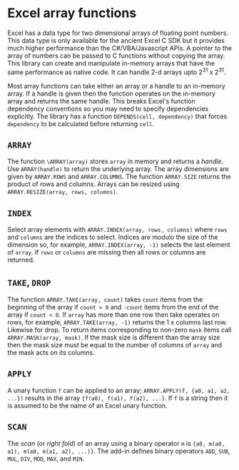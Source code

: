 # Excel array functions

Excel has a data type for two dimensional arrays of floating point numbers.
This data type is only available for the ancient Excel C SDK but it provides
much higher performance than the C#/VBA/Javascript APIs.
A pointer to the array of numbers can be passed to C functions without copying the array.
This library can create and manipulate in-memory arrays that have the same performance as native code.
It can handle 2-d arrays upto 2<sup>31</sup> x 2<sup>31</sup>.

Most array functions can take either an array or a handle to an in-memory array.
If a handle is given then the function operates on the in-memory array and returns the same handle.
This breaks Excel's function dependency conventions so you may need to specify dependencies explicitly.
The library has a function `DEPENDS(cell, dependency)` that forces `dependency` to be
calculated before returning `cell`.

## `ARRAY`

The function `\ARRAY(array)` stores `array` in memory and returns a _handle_.
Use `ARRAY(handle)` to return the underlying array. The array dimensions
are given by `ARRAY.ROWS` and `ARRAY.COLUMNS`. The function `ARRAY.SIZE`
returns the product of rows and columns. Arrays can be resized using
`ARRAY.RESIZE(array, rows, columns)`.

## `INDEX`

Select array elements with `ARRAY.INDEX(array, rows, columns)` where `rows`
and `columns` are the indices to select. Indices are modulo the size
of the dimension so, for example, `ARRAY.INDEX(array, -1)` selects the
last element of `array`. If `rows` or `columns` are missing then all
rows or columns are returned.

## `TAKE`, `DROP`

The function `ARRAY.TAKE(array, count)` takes `count` items from the beginning of
the array if `count > 0` and `-count` items from the end of the array if `count < 0`.
If `array` has more than one row then take operates on rows, for example,
`ARRAY.TAKE(array, -1)` returns the 1 x columns last row. Likewise for drop.
To return items corresponding to non-zero `mask` items call `ARRAY.MASK(array, mask)`.
If the mask size is different than the array size then the mask size must be equal
to the number of columns of `array` and the mask acts on its columns.

## `APPLY`

A unary function `f` can be applied to an array;
`ARRAY.APPLY(f, {a0, a1, a2, ...})` results in the array `{f(a0), f(a1), f(a2), ...}`.
If `f` is a string then it is assumed to be the name of an Excel unary function.

## `SCAN`

The _scan_ (or _right fold_) of an array using a binary operator `m` is
`{a0, m(a0, a1), m(a0, m(a1, a2), ...)}`. The add-in defines binary operators 
`ADD`, `SUB`, `MUL`, `DIV`, `MOD`, `MAX`, and `MIN`.
